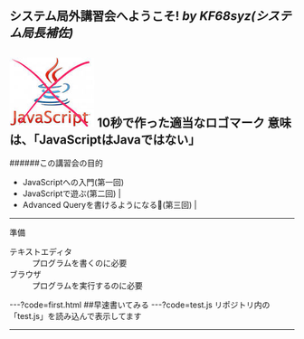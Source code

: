 システム局外講習会へようこそ!
*by KF68syz(システム局長補佐)*
---
![Logo](logo.JPG)
10秒で作った適当なロゴマーク
意味は、「JavaScriptはJavaではない」
---
######この講習会の目的
- JavaScriptへの入門(第一回)
- JavaScriptで遊ぶ(第二回) |
- Advanced Queryを書けるようになる(第三回) |
---
準備
<dl>
  <dt>テキストエディタ</dt>
  <dd>プログラムを書くのに必要</dd>
  <dt>ブラウザ</dt>
  <dd>プログラムを実行するのに必要</dd>
</dl>
---?code=first.html
##早速書いてみる
---?code=test.js
リポジトリ内の「test.js」を読み込んで表示してます

---
